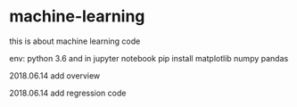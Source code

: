# machine-learning
this is about machine learning code

env: python 3.6 and in jupyter notebook
pip install matplotlib numpy pandas  

2018.06.14 add overview 

2018.06.14 add regression code 